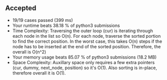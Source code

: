 Accepted
--------

-   19/19 cases passed (399 ms)
-   Your runtime beats 38.18 % of python3 submissions
-   Time Complexity: Traversing the outer loop (cur) is iterating through each node in the list so O(n). For each node, traverse the sorted portion to find the correct position. In the worst case, this takes O(n) steps if the node has to be inserted at the end of the sorted position. Therefore, the overall is O(n^2)
-   Your memory usage beats 85.07 % of python3 submissions (18.2 MB)
-   Space Complexity: Auxillary space only requires a few extra pointers (cur, dummy, next_node, position) so it's O(1). Also sorting is in-place, therefore overall it is O(1).